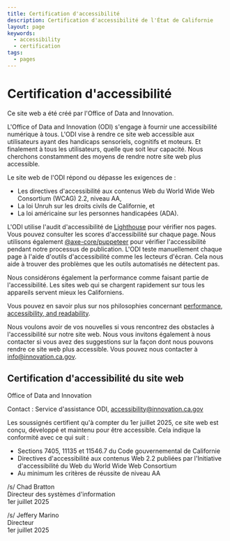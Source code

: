 ```yaml
---
title: Certification d'accessibilité
description: Certification d'accessibilité de l'État de Californie
layout: page
keywords:
  - accessibility
  - certification
tags:
  - pages
---
```

# Certification d'accessibilité

Ce site web a été créé par l'Office of Data and Innovation.

L'Office of Data and Innovation (ODI) s'engage à fournir une accessibilité numérique à tous. L'ODI vise à rendre ce site web accessible aux utilisateurs ayant des handicaps sensoriels, cognitifs et moteurs. Et finalement à tous les utilisateurs, quelle que soit leur capacité. Nous cherchons constamment des moyens de rendre notre site web plus accessible.

Le site web de l'ODI répond ou dépasse les exigences de :

* Les directives d'accessibilité aux contenus Web du World Wide Web Consortium (WCAG) 2.2, niveau AA,
* La loi Unruh sur les droits civils de Californie, et
* La loi américaine sur les personnes handicapées (ADA).

L'ODI utilise l'audit d'accessibilité de [Lighthouse](https://developer.chrome.com/en/docs/lighthouse/performance/performance-scoring/) pour vérifier nos pages. Vous pouvez consulter les scores d'accessibilité sur chaque page. Nous utilisons également [@axe-core/puppeteer](https://www.npmjs.com/package/@axe-core/puppeteer) pour vérifier l'accessibilité pendant notre processus de publication. L'ODI teste manuellement chaque page à l'aide d'outils d'accessibilité comme les lecteurs d'écran. Cela nous aide à trouver des problèmes que les outils automatisés ne détectent pas.

Nous considérons également la performance comme faisant partie de l'accessibilité. Les sites web qui se chargent rapidement sur tous les appareils servent mieux les Californiens.

Vous pouvez en savoir plus sur nos philosophies concernant [performance, accessibility, and readability](https://innovation.ca.gov/page-score-info/).

Nous voulons avoir de vos nouvelles si vous rencontrez des obstacles à l'accessibilité sur notre site web. Nous vous invitons également à nous contacter si vous avez des suggestions sur la façon dont nous pouvons rendre ce site web plus accessible. Vous pouvez nous contacter à [info@innovation.ca.gov](mailto:info@innovation.ca.gov).

## Certification d'accessibilité du site web

Office of Data and Innovation

Contact : Service d'assistance ODI, [accessibility@innovation.ca.gov](mailto:accessibility@innovation.ca.gov)

Les soussignés certifient qu'à compter du 1er juillet 2025, ce site web est conçu, développé et maintenu pour être accessible. Cela indique la conformité avec ce qui suit :

* Sections 7405, 11135 et 11546.7 du Code gouvernemental de Californie
* Directives d'accessibilité aux contenus Web 2.2 publiées par l'Initiative d'accessibilité du Web du World Wide Web Consortium
* Au minimum les critères de réussite de niveau AA

/s/ Chad Bratton <br>
Directeur des systèmes d'information <br>
1er juillet 2025

/s/ Jeffery Marino <br>
Directeur <br>
1er juillet 2025